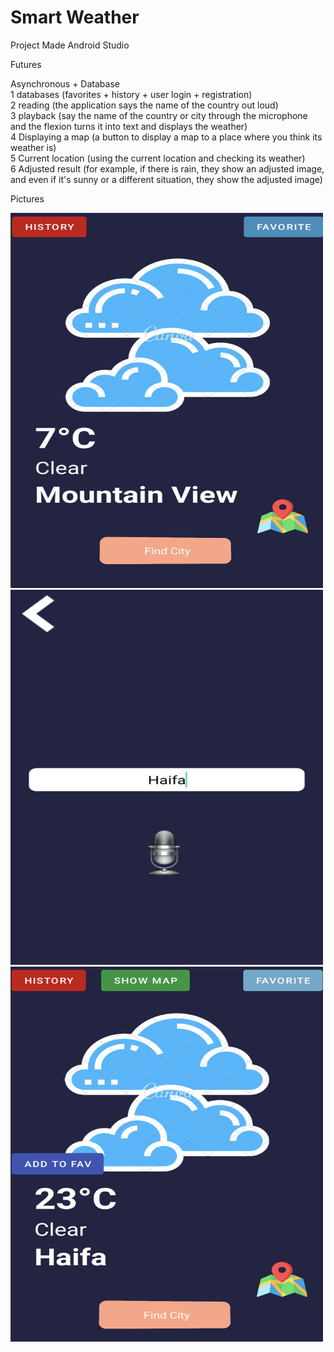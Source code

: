 # Smart Weather<br>
Project Made Android Studio<br>

Futures<br>

Asynchronous + Database<br>
1 databases (favorites + history + user login + registration)<br>
2 reading (the application says the name of the country out loud)<br>
3 playback (say the name of the country or city through the microphone and the flexion turns it into text and displays the weather)<br>
4 Displaying a map (a button to display a map to a place where you think its weather is)<br>
5 Current location (using the current location and checking its weather)<br>
6 Adjusted result (for example, if there is rain, they show an adjusted image, and even if it's sunny or a different situation, they show the adjusted image)<br>

Pictures<br>

<img src="https://github.com/MasadMJ/SmartWeatherAP/blob/main/1.png" width="500" height="600"><br>
<img src="https://github.com/MasadMJ/SmartWeatherAP/blob/main/2.png" width="500" height="600"><br>
<img src="https://github.com/MasadMJ/SmartWeatherAP/blob/main/3.png" width="500" height="600">
